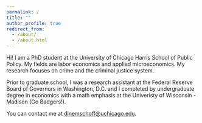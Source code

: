 ```yaml
---
permalink: /
title: ""
author_profile: true
redirect_from: 
  - /about/
  - /about.html
---
```

Hi! I am a PhD student at the University of Chicago Harris School of Public Policy. My fields are labor economics and applied microeconomics. My research focuses on crime and the criminal justice system.

Prior to graduate school, I was a research assistant at the Federal Reserve Board of Governors in Washington, D.C. and I completed by undergraduate degree in economics with a math emphasis at the Univeristy of Wisconsin - Madison (Go Badgers!).

You can contact me at dinemschoff@uchicago.edu.
